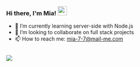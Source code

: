 ### Hi there, I'm Mia! <img src="https://raw.githubusercontent.com/MartinHeinz/MartinHeinz/master/wave.gif" width="25px"> 



<!-- - 🔭 I’m currently working on []() -->
- 🌱 I’m currently learning server-side with Node.js 
- 👯 I’m looking to collaborate on full stack projects
- 📫 How to reach me: mia-7-7@mail-me.com

![](https://komarev.com/ghpvc/?username=mia-7-7&color=green)
---
<!-- [![Top Langs](https://github-readme-stats.vercel.app/api/top-langs/?username=mia-7-7&layout=compact&theme=blueberry)](https://github.com/anuraghazra/github-readme-stats) -->
<!--🧰 Toolbox


---
-->

<!-- <img src="https://img.shields.io/badge/-ReactJs-61DAFB"> -->

<!-- ### &#x1f4c8; My GitHub Stats -->
<!-- <img align="left" width="52%" src="https://github-readme-stats.vercel.app/api?username=mia-7-7&show_icons=true&theme=tokyonight"> -->





<!--
**mia-7-7/mia-7-7** is a ✨ _special_ ✨ repository because its `README.md` (this file) appears on your GitHub profile.

Here are some ideas to get you started:

- 🔭 I’m currently working on ...
- 🌱 I’m currently learning ...
- 👯 I’m looking to collaborate on ...
- 🤔 I’m looking for help with ...
- 💬 Ask me about ...
- 📫 How to reach me: ...
- 😄 Pronouns: ...
- ⚡ Fun fact: ...
-->
